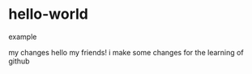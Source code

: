 # hello-world
example

my changes 
hello my friends!
i make some changes for the learning of github

